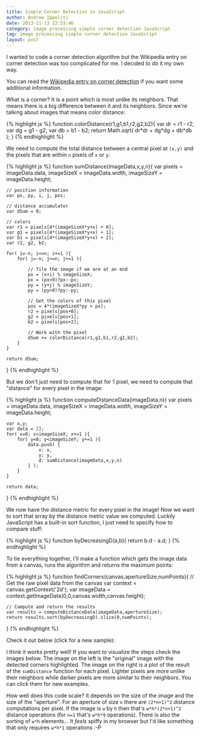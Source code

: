 ```yaml
---
title: Simple Corner Detection in JavaScript
author: Andrew Ippoliti
date: 2013-11-13 22:53:46
category: image processing simple corner detection JavaScript
tag: image processing simple corner detection JavaScript
layout: post
---
```


I wanted to code a corner detection algorithm but the Wikipedia entry on
corner detection was too complicated for me. I decided to do it my own way.

You can read the
[Wikipedia entry on corner detection](https://en.wikipedia.org/wiki/Corner_detection)
if you want some additional information.

What is a corner? It is a point which is most unlike its neighbors. That means
there is a big difference between it and its neighbors. Since we're talking
about images that means color distance:

<div>{% highlight js %}
function colorDistance(r1,g1,b1,r2,g2,b2){
	var dr = r1 - r2;
	var dg = g1 - g2;
	var db = b1 - b2;
	return Math.sqrt( dr*dr + dg*dg + db*db );
}
{% endhighlight %}</div>

We need to compute the total distance between a central pixel at `(x,y)` and
the pixels that are within `n` pixels of `x` or `y`:

<div>{% highlight js %}
function sumDistance(imageData,x,y,n){
	var pixels = imageData.data,
	    imageSizeX = imageData.width,
	    imageSizeY = imageData.height;

	// position information
	var px, py, i, j, pos;
	
	// distance accumulator
	var dSum = 0;
	
	// colors
	var r1 = pixels[4*(imageSizeX*y+x) + 0];
	var g1 = pixels[4*(imageSizeX*y+x) + 1];
	var b1 = pixels[4*(imageSizeX*y+x) + 2];
	var r2, g2, b2;
	
	for( i=-n; i<=n; i+=1 ){
		for( j=-n; j<=n; j+=1 ){

			// Tile the image if we are at an end
			px = (x+i) % imageSizeX;
			px = (px>0)?px:-px;
			py = (y+j) % imageSizeY;
			py = (py>0)?py:-py;

			// Get the colors of this pixel
			pos = 4*(imageSizeX*py + px);
			r2 = pixels[pos+0];
			g2 = pixels[pos+1];
			b2 = pixels[pos+2];

			// Work with the pixel
			dSum += colorDistance(r1,g1,b1,r2,g2,b2);
		}
	}

	return dSum;
}
{% endhighlight %}</div>

But we don't just need to compute that for 1 pixel, we need to compute that
"distance" for every pixel in the image:

<div>{% highlight js %}
function computeDistanceData(imageData,n){
	var pixels = imageData.data,
	    imageSizeX = imageData.width,
	    imageSizeY = imageData.height;

	var x,y;
	var data = [];
	for( x=0; x<imageSizeX; x+=1 ){
		for( y=0; y<imageSizeY; y+=1 ){
			data.push( {
				x: x,
				y: y,
				d: sumDistance(imageData,x,y,n)
			} );
		}
	}

	return data;
}
{% endhighlight %}</div>

We now have the distance metric for every pixel in the image! Now we want to
sort that array by the distance metric value we computed. Luckily JavaScript
has a built-in sort function, I just need to specify how to compare stuff:

<div>{% highlight js %}
function byDecreasingD(a,b){
	return b.d - a.d;
}
{% endhighlight %}</div>

To tie everything together, I'll make a function which gets the image data from
a canvas, runs the algorithm and returns the maximum points:

<div>{% highlight js %}
function findCorners(canvas,apertureSize,numPoints){
	// Get the raw pixel data from the canvas
	var context = canvas.getContext('2d');
	var imageData = context.getImageData(0,0,canvas.width,canvas.height);

	// Compute and return the results
	var results = computeDistanceData(imageData,apertureSize);	
	return results.sort(byDecreasingD).slice(0,numPoints);	
}
{% endhighlight %}</div>

Check it out below (click for a new sample):

<div style="text-align:center;">
	<canvas id="canvasExample" width="320" height="320" ></canvas>
</div>

I think it works pretty well! If you want to visualize the steps check the
images below. The image on the left is the "original" image with the detected
corners highlighted. The image on the right is a plot of the result of the
`sumDistance` function for each pixel. Lighter pixels are more unlike their
neighbors while darker pixels are more similar to their neighbors. You can
click them for new examples.

<div style="text-align:center;">
	<canvas id="canvasExample2" width="240" height="240" ></canvas>
	<span style="width:32px;"> </span>
	<canvas id="canvasExample3" width="240" height="240" ></canvas>
</div>

How well does this code scale? It depends on the size of the image and the
size of the "aperture". For an aperture of size `n` there are `(2*n+1)^2`
distance computations per pixel. If the image is `w` by `h` then that's
`w*h*(2*n+1)^2` distance operations (for `n=1` that's `w*h*9` operations).
There is also the sorting of `w*h` elements... It *feels* spiffy in my
browser but I'd like something that only requires `w*h*1` operations :-P

<script type="text/javascript">
function colorDistance(r1,g1,b1,r2,g2,b2){
	var dr = r1 - r2;
	var dg = g1 - g2;
	var db = b1 - b2;
	return Math.sqrt( dr*dr + dg*dg + db*db );
}
function sumDistance(imageData,x,y,n){
	var pixels = imageData.data,
	    imageSizeX = imageData.width,
	    imageSizeY = imageData.height;

	// position information
	var px, py, i, j, pos;
	
	// distance accumulator
	var dSum = 0;
	
	// colors
	var r1 = pixels[4*(imageSizeX*y+x) + 0];
	var g1 = pixels[4*(imageSizeX*y+x) + 1];
	var b1 = pixels[4*(imageSizeX*y+x) + 2];
	var r2, g2, b2;
	
	for( i=-n; i<=n; i+=1 ){
		for( j=-n; j<=n; j+=1 ){

			// Tile the image if we are at an end
			px = (x+i) % imageSizeX;
			px = (px>0)?px:-px;
			py = (y+j) % imageSizeY;
			py = (py>0)?py:-py;

			// Get the colors of this pixel
			pos = 4*(imageSizeX*py + px);
			r2 = pixels[pos+0];
			g2 = pixels[pos+1];
			b2 = pixels[pos+2];

			// Work with the pixel
			dSum += colorDistance(r1,g1,b1,r2,g2,b2);

			// console.info(pos+'['+i+','+j+']: '+r2+','+g2+','+b2);
		}
	}

	return dSum;
}
function computeDistanceData(imageData,n){
	var pixels = imageData.data,
	    imageSizeX = imageData.width,
	    imageSizeY = imageData.height;

	var x,y;
	var data = [];
	for( x=0; x<imageSizeX; x+=1 ){
		for( y=0; y<imageSizeY; y+=1 ){
			data.push( {
				x: x,
				y: y,
				d: sumDistance(imageData,x,y,n)
			} );
		}
	}

	return data;
}
function byDecreasingD(a,b){
	return b.d - a.d;
}
function findCorners(canvas,apertureSize,numPoints){
	// Get the raw pixel data from the canvas
	var context = canvas.getContext('2d');
	var imageData = context.getImageData(0,0,canvas.width,canvas.height);

	// Compute and return the results
	var results = computeDistanceData(imageData,apertureSize);	
	return results.sort(byDecreasingD).slice(0,numPoints);	
}

function drawIntensity(canvas,apertureSize,results){
	var context = canvas.getContext('2d');
	var imageData = context.getImageData(0,0,canvas.width,canvas.height);

	// Draw the intensity values at each pixel
	var scale = Math.pow(apertureSize*2+1,2);
	var x,y,pos,val,i,l=results.length;
	for( i=0; i<l; i+=1 ){
		x = results[i].x;
		y = results[i].y;
		pos = 4*(canvas.width*y+x);
		val = results[i].d / (9);
		imageData.data[pos+0] = val;
		imageData.data[pos+1] = val;
		imageData.data[pos+2] = val;
	}
	context.putImageData(imageData,0,0);
}

function circleResults(canvas,results){
	var context = canvas.getContext('2d');

	var i,x,y,l=results.length;
	context.strokeStyle = "1px solid #000";
	for( i=0; i<l; i+=1 ){
		x = results[i].x;
		y = results[i].y;
		context.strokeRect(x-2,y-2,4,4);
		context.strokeRect(x-2,y-2,4,4);
		// console.info( results[i].d );
	}
}

function splatterCanvas(canvas){
/// Adds noise to `canvas`.
	var context = canvas.getContext('2d');
	var imageData = context.getImageData(0,0,canvas.width,canvas.height);
	var pixels = imageData.data,
	    imageSizeX = imageData.width,
	    imageSizeY = imageData.height,
	    nPixels = imageSizeX * imageSizeY;

	for( var i=0; i<nPixels*4; i+=4 ){
		pixels[i+0] += Math.random()*64;
		pixels[i+1] += Math.random()*64;
		pixels[i+2] += Math.random()*64;
		pixels[i+3] = 255;
	}

	context.putImageData(imageData,0,0);
}

function randomRectangles(canvas,nRectangles){
/// Draws `nRectangles` rectangles randomly placed and colored on `canvas`.
	var r,g,b,x,y,w,h,i;
	var context = canvas.getContext('2d');
	for( i=0; i<nRectangles; i+=1 ){
		r = Math.round(Math.random()*255);
		g = Math.round(Math.random()*255);
		b = Math.round(Math.random()*255);
		context.fillStyle = 'rgb('+r+','+g+','+b+')';
		x = Math.floor(Math.random()*canvas.width);
		w = Math.floor(Math.random()*canvas.width);
		y = Math.floor(Math.random()*canvas.height);
		h = Math.floor(Math.random()*canvas.height);
		context.fillRect(x,y,w,h);
	}
}

document.getElementById("canvasExample").onclick = function(){
	var canvas = document.getElementById("canvasExample");
	canvas.width = canvas.width;
	canvas.getContext('2d').fillStyle='white';
	canvas.getContext('2d').fillRect(0,0,canvas.width,canvas.height);
	randomRectangles(canvas,100);
	//splatterCanvas(canvas);
	//canvas.getContext('2d').fillStyle='red';
	//canvas.getContext('2d').fillRect(32,32,64,64);

	/*
	console.info(sumDistance(
		canvas.getContext('2d').getImageData(0,0,canvas.width,canvas.height),
		0,0,1
	));
	console.info(sumDistance(
		canvas.getContext('2d').getImageData(0,0,canvas.width,canvas.height),
		32,32,1
	));
	*/
	var corners = findCorners(canvas,1,100);
	circleResults(canvas,corners);

};
document.getElementById("canvasExample").onclick();

function showSteps(){
	var canvas1 = document.getElementById("canvasExample2");
	var canvas2 = document.getElementById("canvasExample3");

	// Clear the canvases 
	canvas1.width = canvas1.width;
	canvas1.getContext('2d').fillStyle='white';
	canvas1.getContext('2d').fillRect(0,0,canvas1.width,canvas1.height);
	canvas2.width = canvas2.width;
	canvas2.getContext('2d').fillStyle='white';
	canvas2.getContext('2d').fillRect(0,0,canvas2.width,canvas2.height);

	// Put some random rectangles on canvas 1
	randomRectangles(canvas1,100);

	// run the algorithm and find corner values for every pixel
	var apertureSize = 2;
	var corners = findCorners(canvas1,1,canvas1.width*canvas1.height);

	// Draw the intensity plot on canvas2
	drawIntensity(canvas2,apertureSize,corners);

	// Circle the first 100 corners on canvas1
	var results = corners.slice(0,100);	
	circleResults(canvas1,results);
}
document.getElementById("canvasExample2").onclick = showSteps;
document.getElementById("canvasExample3").onclick = showSteps;
showSteps();
</script>
